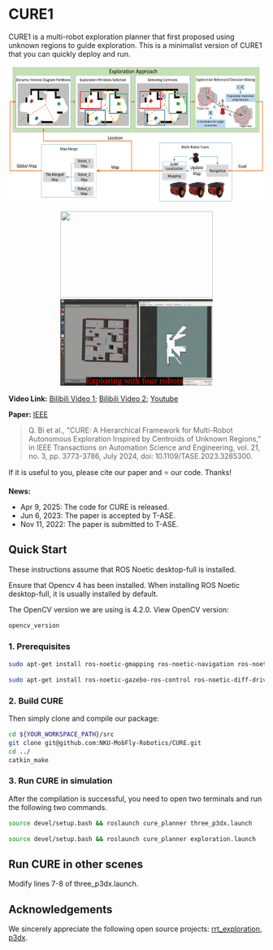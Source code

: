 # CURE1

CURE1 is a multi-robot exploration planner that first proposed using unknown regions to guide exploration. This is a minimalist version of CURE1 that you can quickly deploy and run.

<p align="center">
 <img src="img/kt.png" width = "550" height = "270" />
</p>
<p align="center">
 <img src="img/1743478986393.gif" width = "300" height = "170" />
 <img src="img/1743478992227.gif" width = "300" height = "170" />
</p>

**Video Link:** [Bilibili Video 1](https://www.bilibili.com/video/BV1j64zePEbZ/?spm_id_from=333.1387.homepage.video_card.click&vd_source=0e7c59dd804a18d9a9c201eafe9ac6e5); [Bilibili Video 2](https://www.bilibili.com/video/BV1oB4zeeEDm/?spm_id_from=333.1387.homepage.video_card.click&vd_source=0e7c59dd804a18d9a9c201eafe9ac6e5); [Youtube](https://youtu.be/P5jXKlGQOec)

**Paper:** [IEEE](https://ieeexplore.ieee.org/document/10155622)

> Q. Bi et al., "CURE: A Hierarchical Framework for Multi-Robot Autonomous Exploration Inspired by Centroids of Unknown Regions," in IEEE Transactions on Automation Science and Engineering, vol. 21, no. 3, pp. 3773-3786, July 2024, doi: 10.1109/TASE.2023.3285300.

If it is useful to you, please cite our paper and ⭐️ our code. Thanks!

**News:**

- Apr 9, 2025: The code for CURE is released.
- Jun 6, 2023: The paper is accepted by T-ASE.
- Nov 11, 2022: The paper is submitted to T-ASE.

## Quick Start

These instructions assume that ROS Noetic desktop-full is installed. 

Ensure that Opencv 4 has been installed. When installing ROS Noetic desktop-full, it is usually installed by default. 

The OpenCV version we are using is 4.2.0. View OpenCV version:

```bash
opencv_version
```

### 1. Prerequisites

```bash
sudo apt-get install ros-noetic-gmapping ros-noetic-navigation ros-noetic-teb-local-planner
```

```bash
sudo apt-get install ros-noetic-gazebo-ros-control ros-noetic-diff-drive-controller ros-noetic-joint-state-controller ros-noetic-robot-state-publisher
```

### 2. Build CURE

Then simply clone and compile our package:

```bash
cd ${YOUR_WORKSPACE_PATH}/src
git clone git@github.com:NKU-MobFly-Robotics/CURE.git
cd ../ 
catkin_make
```

### 3. Run CURE in simulation

After the compilation is successful, you need to open two terminals and run the following two commands.

```bash
source devel/setup.bash && roslaunch cure_planner three_p3dx.launch
```

```bash
source devel/setup.bash && roslaunch cure_planner exploration.launch
```

## Run CURE in other scenes

Modify lines 7-8 of three_p3dx.launch.

## Acknowledgements

We sincerely appreciate the following open source projects: [rrt_exploration](https://github.com/hasauino/rrt_exploration), [p3dx](https://github.com/NKU-MobFly-Robotics/p3dx).

